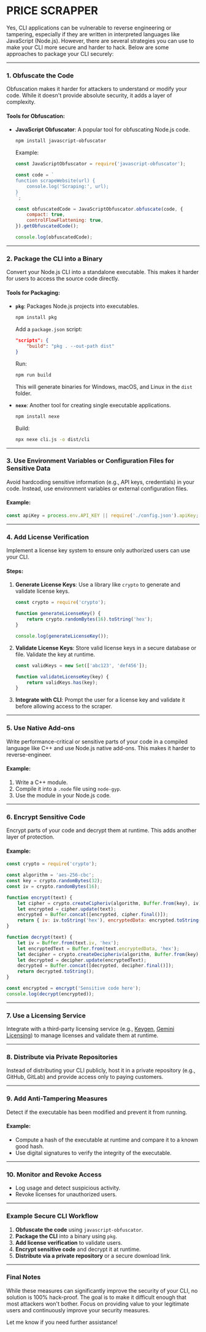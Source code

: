 # PRICE SCRAPPER


Yes, CLI applications can be vulnerable to reverse engineering or tampering, especially if they are written in interpreted languages like JavaScript (Node.js). However, there are several strategies you can use to make your CLI more secure and harder to hack. Below are some approaches to package your CLI securely:

---

### **1. Obfuscate the Code**
Obfuscation makes it harder for attackers to understand or modify your code. While it doesn't provide absolute security, it adds a layer of complexity.

#### Tools for Obfuscation:
- **JavaScript Obfuscator**: A popular tool for obfuscating Node.js code.
  ```bash
  npm install javascript-obfuscator
  ```
  Example:
  ```javascript
  const JavaScriptObfuscator = require('javascript-obfuscator');

  const code = `
  function scrapeWebsite(url) {
      console.log('Scraping:', url);
  }
  `;

  const obfuscatedCode = JavaScriptObfuscator.obfuscate(code, {
      compact: true,
      controlFlowFlattening: true,
  }).getObfuscatedCode();

  console.log(obfuscatedCode);
  ```

---

### **2. Package the CLI into a Binary**
Convert your Node.js CLI into a standalone executable. This makes it harder for users to access the source code directly.

#### Tools for Packaging:
- **`pkg`**: Packages Node.js projects into executables.
  ```bash
  npm install pkg
  ```
  Add a `package.json` script:
  ```json
  "scripts": {
      "build": "pkg . --out-path dist"
  }
  ```
  Run:
  ```bash
  npm run build
  ```
  This will generate binaries for Windows, macOS, and Linux in the `dist` folder.

- **`nexe`**: Another tool for creating single executable applications.
  ```bash
  npm install nexe
  ```
  Build:
  ```bash
  npx nexe cli.js -o dist/cli
  ```

---

### **3. Use Environment Variables or Configuration Files for Sensitive Data**
Avoid hardcoding sensitive information (e.g., API keys, credentials) in your code. Instead, use environment variables or external configuration files.

#### Example:
```javascript
const apiKey = process.env.API_KEY || require('./config.json').apiKey;
```

---

### **4. Add License Verification**
Implement a license key system to ensure only authorized users can use your CLI.

#### Steps:
1. **Generate License Keys**:
   Use a library like `crypto` to generate and validate license keys.
   ```javascript
   const crypto = require('crypto');

   function generateLicenseKey() {
       return crypto.randomBytes(16).toString('hex');
   }

   console.log(generateLicenseKey());
   ```

2. **Validate License Keys**:
   Store valid license keys in a secure database or file. Validate the key at runtime.
   ```javascript
   const validKeys = new Set(['abc123', 'def456']);

   function validateLicenseKey(key) {
       return validKeys.has(key);
   }
   ```

3. **Integrate with CLI**:
   Prompt the user for a license key and validate it before allowing access to the scraper.

---

### **5. Use Native Add-ons**
Write performance-critical or sensitive parts of your code in a compiled language like C++ and use Node.js native add-ons. This makes it harder to reverse-engineer.

#### Example:
1. Write a C++ module.
2. Compile it into a `.node` file using `node-gyp`.
3. Use the module in your Node.js code.

---

### **6. Encrypt Sensitive Code**
Encrypt parts of your code and decrypt them at runtime. This adds another layer of protection.

#### Example:
```javascript
const crypto = require('crypto');

const algorithm = 'aes-256-cbc';
const key = crypto.randomBytes(32);
const iv = crypto.randomBytes(16);

function encrypt(text) {
    let cipher = crypto.createCipheriv(algorithm, Buffer.from(key), iv);
    let encrypted = cipher.update(text);
    encrypted = Buffer.concat([encrypted, cipher.final()]);
    return { iv: iv.toString('hex'), encryptedData: encrypted.toString('hex') };
}

function decrypt(text) {
    let iv = Buffer.from(text.iv, 'hex');
    let encryptedText = Buffer.from(text.encryptedData, 'hex');
    let decipher = crypto.createDecipheriv(algorithm, Buffer.from(key), iv);
    let decrypted = decipher.update(encryptedText);
    decrypted = Buffer.concat([decrypted, decipher.final()]);
    return decrypted.toString();
}

const encrypted = encrypt('Sensitive code here');
console.log(decrypt(encrypted));
```

---

### **7. Use a Licensing Service**
Integrate with a third-party licensing service (e.g., [Keygen](https://keygen.sh/), [Gemini Licensing](https://www.gemini-licensing.com/)) to manage licenses and validate them at runtime.

---

### **8. Distribute via Private Repositories**
Instead of distributing your CLI publicly, host it in a private repository (e.g., GitHub, GitLab) and provide access only to paying customers.

---

### **9. Add Anti-Tampering Measures**
Detect if the executable has been modified and prevent it from running.

#### Example:
- Compute a hash of the executable at runtime and compare it to a known good hash.
- Use digital signatures to verify the integrity of the executable.

---

### **10. Monitor and Revoke Access**
- Log usage and detect suspicious activity.
- Revoke licenses for unauthorized users.

---

### **Example Secure CLI Workflow**
1. **Obfuscate the code** using `javascript-obfuscator`.
2. **Package the CLI** into a binary using `pkg`.
3. **Add license verification** to validate users.
4. **Encrypt sensitive code** and decrypt it at runtime.
5. **Distribute via a private repository** or a secure download link.

---

### **Final Notes**
While these measures can significantly improve the security of your CLI, no solution is 100% hack-proof. The goal is to make it difficult enough that most attackers won't bother. Focus on providing value to your legitimate users and continuously improve your security measures.

Let me know if you need further assistance!